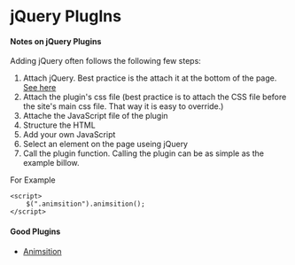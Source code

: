 <!--
GitHub Markdown System:
https://help.github.com/articles/markdown-basics/
https://guides.github.com/features/mastering-markdown/
-->

# jQuery PlugIns

#### Notes on jQuery Plugins

Adding jQuery often follows the following few steps:


1. Attach jQuery. Best practice is the attach it at the bottom of the page. [See here](https://github.com/bappygolder/CodeLibrary/blob/master/03.%20jQuery.md)
2. Attach the plugin's css file (best practice is to attach the CSS file before the site's main css file. That way it is easy to override.)
3. Attache the JavaScript file of the plugin
4. Structure the HTML
5. Add your own JavaScript
6. Select an element on the page useing jQuery
7. Call the plugin function. Calling the plugin can be as simple as the example billow. 

For Example
```
<script>
	$(".animsition").animsition();
</script>
```

#### Good Plugins

- [Animsition](https://github.com/blivesta/animsition)
<!--
New sections:
####Start New File
```javascript
```
-->
